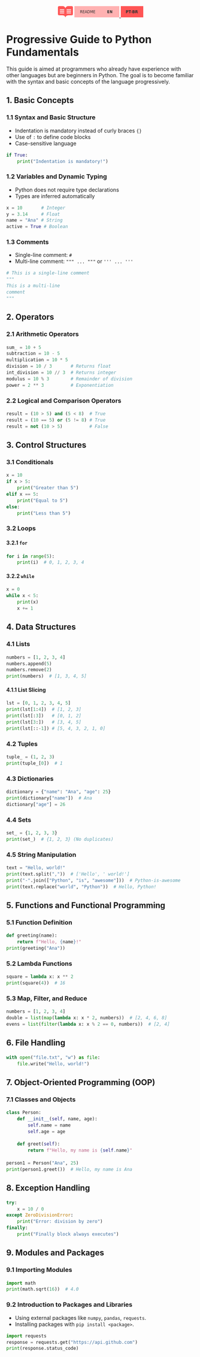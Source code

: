 <div align="center">
   <img height="30" width="40" src="https://github.com/hipolitorodrigues/assets-for-github/blob/985021e61af3982fd9f28be446b106b958f24696/images/01/img-readme-ico.svg">
   <a href="./README.en.md">
      <img height="30" width="120" src="https://github.com/hipolitorodrigues/assets-for-github/blob/985021e61af3982fd9f28be446b106b958f24696/images/01/img-readme-en.svg">
   </a>
   <a href="./README.md">
      <img height="30" width="60" src="https://github.com/hipolitorodrigues/assets-for-github/blob/985021e61af3982fd9f28be446b106b958f24696/images/01/img-readme-pt-br.svg">
   </a>
</div>

# Progressive Guide to Python Fundamentals

This guide is aimed at programmers who already have experience with other languages but are beginners in Python. The goal is to become familiar with the syntax and basic concepts of the language progressively.

## 1. Basic Concepts

### 1.1 Syntax and Basic Structure
- Indentation is mandatory instead of curly braces `{}`
- Use of `:` to define code blocks
- Case-sensitive language

```python
if True:
    print("Indentation is mandatory!")
```

### 1.2 Variables and Dynamic Typing
- Python does not require type declarations
- Types are inferred automatically

```python
x = 10       # Integer
y = 3.14     # Float
name = "Ana" # String
active = True # Boolean
```

### 1.3 Comments
- Single-line comment: `#`
- Multi-line comment: `""" ... """` or `''' ... '''`

```python
# This is a single-line comment
"""
This is a multi-line
comment
"""
```

## 2. Operators

### 2.1 Arithmetic Operators
```python
sum_ = 10 + 5
subtraction = 10 - 5
multiplication = 10 * 5
division = 10 / 3       # Returns float
int_division = 10 // 3  # Returns integer
modulus = 10 % 3        # Remainder of division
power = 2 ** 3          # Exponentiation
```

### 2.2 Logical and Comparison Operators
```python
result = (10 > 5) and (5 < 8)  # True
result = (10 == 5) or (5 != 8) # True
result = not (10 > 5)          # False
```

## 3. Control Structures

### 3.1 Conditionals
```python
x = 10
if x > 5:
    print("Greater than 5")
elif x == 5:
    print("Equal to 5")
else:
    print("Less than 5")
```

### 3.2 Loops
#### 3.2.1 `for`
```python
for i in range(5):
    print(i)  # 0, 1, 2, 3, 4
```

#### 3.2.2 `while`
```python
x = 0
while x < 5:
    print(x)
    x += 1
```

## 4. Data Structures

### 4.1 Lists
```python
numbers = [1, 2, 3, 4]
numbers.append(5)
numbers.remove(2)
print(numbers)  # [1, 3, 4, 5]
```

#### 4.1.1 List Slicing
```python
lst = [0, 1, 2, 3, 4, 5]
print(lst[1:4])  # [1, 2, 3]
print(lst[:3])   # [0, 1, 2]
print(lst[3:])   # [3, 4, 5]
print(lst[::-1]) # [5, 4, 3, 2, 1, 0]
```

### 4.2 Tuples
```python
tuple_ = (1, 2, 3)
print(tuple_[0])  # 1
```

### 4.3 Dictionaries
```python
dictionary = {"name": "Ana", "age": 25}
print(dictionary["name"])  # Ana
dictionary["age"] = 26
```

### 4.4 Sets
```python
set_ = {1, 2, 3, 3}
print(set_)  # {1, 2, 3} (No duplicates)
```

### 4.5 String Manipulation
```python
text = "Hello, world!"
print(text.split(","))  # ['Hello', ' world!']
print("-".join(["Python", "is", "awesome"]))  # Python-is-awesome
print(text.replace("world", "Python"))  # Hello, Python!
```

## 5. Functions and Functional Programming

### 5.1 Function Definition
```python
def greeting(name):
    return f"Hello, {name}!"
print(greeting("Ana"))
```

### 5.2 Lambda Functions
```python
square = lambda x: x ** 2
print(square(4))  # 16
```

### 5.3 Map, Filter, and Reduce
```python
numbers = [1, 2, 3, 4]
double = list(map(lambda x: x * 2, numbers))  # [2, 4, 6, 8]
evens = list(filter(lambda x: x % 2 == 0, numbers))  # [2, 4]
```

## 6. File Handling
```python
with open("file.txt", "w") as file:
    file.write("Hello, world!")
```

## 7. Object-Oriented Programming (OOP)

### 7.1 Classes and Objects
```python
class Person:
    def __init__(self, name, age):
        self.name = name
        self.age = age

    def greet(self):
        return f"Hello, my name is {self.name}"

person1 = Person("Ana", 25)
print(person1.greet())  # Hello, my name is Ana
```

## 8. Exception Handling
```python
try:
    x = 10 / 0
except ZeroDivisionError:
    print("Error: division by zero")
finally:
    print("Finally block always executes")
```

## 9. Modules and Packages

### 9.1 Importing Modules
```python
import math
print(math.sqrt(16))  # 4.0
```

### 9.2 Introduction to Packages and Libraries
- Using external packages like `numpy`, `pandas`, `requests`.
- Installing packages with `pip install <package>`.

```python
import requests
response = requests.get("https://api.github.com")
print(response.status_code)
```
